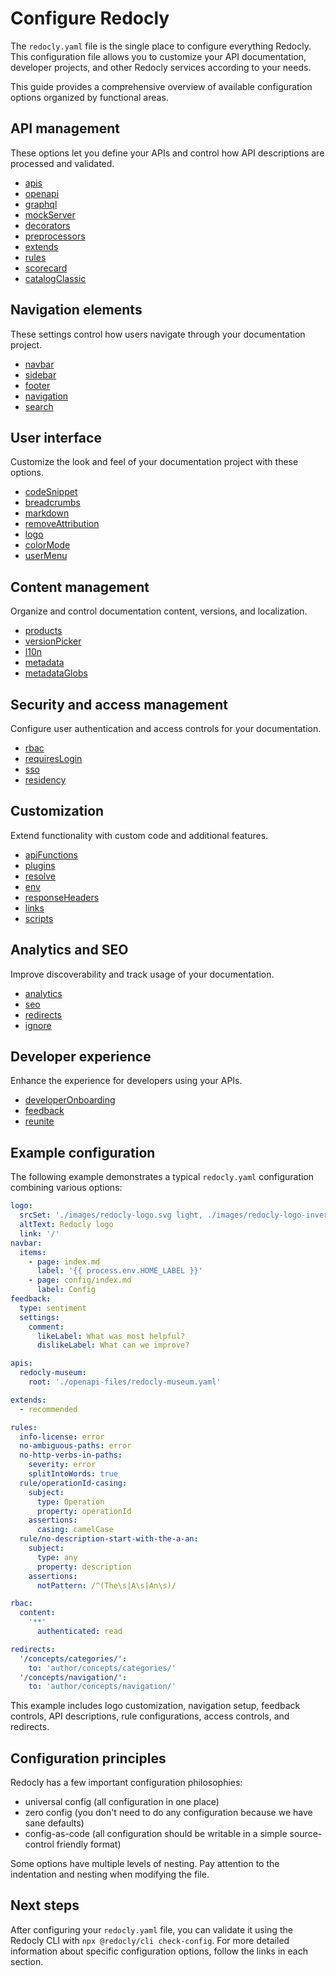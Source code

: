# Configure Redocly

The `redocly.yaml` file is the single place to configure everything Redocly.
This configuration file allows you to customize your API documentation, developer projects, and other Redocly services according to your needs.

This guide provides a comprehensive overview of available configuration options organized by functional areas.

## API management

These options let you define your APIs and control how API descriptions are processed and validated.

- [apis](./apis.md)
- [openapi](./openapi/index.md)
- [graphql](./graphql/index.md)
- [mockServer](./mock-server.md)
- [decorators](./openapi/decorators.md)
- [preprocessors](./openapi/preprocessors.md)
- [extends](./openapi/extends.md)
- [rules](./rules.md)
- [scorecard](./scorecard.md)
- [catalogClassic](./catalog-classic.md)

## Navigation elements

These settings control how users navigate through your documentation project.

- [navbar](./navbar.md)
- [sidebar](./sidebar.md)
- [footer](./footer.md)
- [navigation](./navigation.md)
- [search](./search.md)

## User interface

Customize the look and feel of your documentation project with these options.

- [codeSnippet](./code-snippet.md)
- [breadcrumbs](./breadcrumbs.md)
- [markdown](./markdown.md)
- [removeAttribution](./remove-attribution.md)
- [logo](./logo.md)
- [colorMode](./color-mode.md)
- [userMenu](./user-menu.md)

## Content management

Organize and control documentation content, versions, and localization.

- [products](./products.md)
- [versionPicker](./version-picker.md)
- [l10n](./l10n.md)
- [metadata](./metadata.md)
- [metadataGlobs](./metadata-globs.md)


## Security and access management

Configure user authentication and access controls for your documentation.

- [rbac](./rbac.md)
- [requiresLogin](./requires-login.md)
- [sso](./sso.md)
- [residency](./residency.md)

## Customization

Extend functionality with custom code and additional features.

- [apiFunctions](./api-functions.md)
- [plugins](./plugins.md)
- [resolve](./openapi/resolve.md)
- [env](./env.md)
- [responseHeaders](./response-headers.md)
- [links](./links.md)
- [scripts](./scripts.md)

## Analytics and SEO

Improve discoverability and track usage of your documentation.

- [analytics](./analytics/index.md)
- [seo](./seo.md)
- [redirects](./redirects.md)
- [ignore](./ignore.md)

## Developer experience

Enhance the experience for developers using your APIs.

- [developerOnboarding](./developer-onboarding/index.md)
- [feedback](./feedback.md)
- [reunite](./reunite.md)

## Example configuration

The following example demonstrates a typical `redocly.yaml` configuration combining various options:

```yaml
logo:
  srcSet: './images/redocly-logo.svg light, ./images/redocly-logo-inverted.svg dark'
  altText: Redocly logo
  link: '/'
navbar:
  items:
    - page: index.md
      label: '{{ process.env.HOME_LABEL }}' 
    - page: config/index.md
      label: Config
feedback:
  type: sentiment
  settings:
    comment:
      likeLabel: What was most helpful?
      dislikeLabel: What can we improve?

apis:
  redocly-museum:
    root: './openapi-files/redocly-museum.yaml'

extends:
  - recommended

rules:
  info-license: error
  no-ambiguous-paths: error
  no-http-verbs-in-paths:
    severity: error
    splitIntoWords: true
  rule/operationId-casing:
    subject:
      type: Operation
      property: operationId
    assertions:
      casing: camelCase
  rule/no-description-start-with-the-a-an:
    subject:
      type: any
      property: description
    assertions:
      notPattern: /^(The\s|A\s|An\s)/

rbac:
  content:
    '**'
      authenticated: read

redirects:
  '/concepts/categories/':
    to: 'author/concepts/categories/'
  '/concepts/navigation/':
    to: 'author/concepts/navigation/'
```

This example includes logo customization, navigation setup, feedback controls, API descriptions, rule configurations, access controls, and redirects.

## Configuration principles

Redocly has a few important configuration philosophies:

- universal config (all configuration in one place)
- zero config (you don't need to do any configuration because we have sane defaults)
- config-as-code (all configuration should be writable in a simple source-control friendly format)

Some options have multiple levels of nesting.
Pay attention to the indentation and nesting when modifying the file.

## Next steps

After configuring your `redocly.yaml` file, you can validate it using the Redocly CLI with `npx @redocly/cli check-config`.
For more detailed information about specific configuration options, follow the links in each section.
